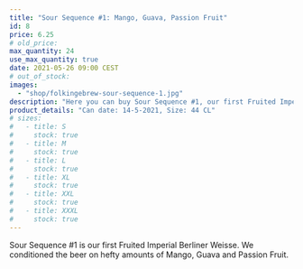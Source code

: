 ```yaml
---
title: "Sour Sequence #1: Mango, Guava, Passion Fruit"
id: 8
price: 6.25
# old_price:
max_quantity: 24
use_max_quantity: true
date: 2021-05-26 09:00 CEST
# out_of_stock:
images:
  - "shop/folkingebrew-sour-sequence-1.jpg"
description: "Here you can buy Sour Sequence #1, our first Fruited Imperial Berliner Weisse. We conditioned the beer on hefty amounts of Mango, Guava and Passion Fruit."
product_details: "Can date: 14-5-2021, Size: 44 CL"
# sizes:
#   - title: S
#     stock: true
#   - title: M
#     stock: true
#   - title: L
#     stock: true
#   - title: XL
#     stock: true
#   - title: XXL
#     stock: true
#   - title: XXXL
#     stock: true
---
```


Sour Sequence #1 is our first Fruited Imperial Berliner Weisse. We conditioned the beer on hefty amounts of Mango, Guava and Passion Fruit.
